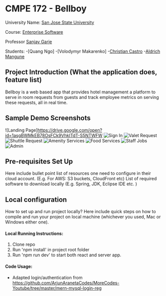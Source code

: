 # CMPE 172 - Bellboy

University Name: [San Jose State University](http://www.sjsu.edu/)

Course: [Enterprise Software](http://info.sjsu.edu/web-dbgen/catalog/courses/CMPE172.html)

Professor [Sanjay Garje](https://www.linkedin.com/in/sanjaygarje/)

Students:
-[Quang Ngo]
-[Volodymyr Makarenko]
-[Christian Castro](https://www.linkedin.com/in/ccastro3/)
-[Aldrich Mangune](https://www.linkedin.com/in/aldrich-mangune/)

## Project Introduction (What the application does, feature list)
Bellboy is a web based app that provides hotel management a platform to serve in room requests from guests and track employee metrics on serving these requests, all in real time.

## Sample Demo Screenshots
![Landing Page]https://drive.google.com/open?id=1asgBWMkEB78OsFCk9VhkITdT-S5NTWFW
![Sign In](https://drive.google.com/open?id=1xbH9WGlyV6pHYlbpXrV9dr95Pce-T4JA)
![Valet Request](https://drive.google.com/open?id=1u98Gj4JiBDc2rISuPEbgGE1nyikdQljO)
![Shuttle Request](https://drive.google.com/open?id=1cOrtpRGIufkFZma7WBrNJhlxv0IWuPZf)
![Amenity Services](https://drive.google.com/open?id=13Vnv6Mxb4zGssVIuU4TZaemEwKc9_3R2)
![Food Services](https://drive.google.com/open?id=1sOpuXFTCfOpdNfm4jDb7Lyg_10QVhpHp)
![Staff Jobs](https://drive.google.com/open?id=1x79kRAnulUNLrfxuQvQ7gylcdvPWIYZ5)
![Admin](https://drive.google.com/open?id=1rh9TWUUfc5o6us-Fji2nGeN4k1BM-Tn2)


## Pre-requisites Set Up
Here include bullet point list of resources one need to configure in their cloud account. (E.g. For AWS: S3 buckets, CloudFront etc)
List of required software to download locally (E.g. Spring, JDK, Eclipse IDE etc. )

## Local configuration
How to set up and run project locally?
Here include quick steps on how to compile and run your project on local machine (whichever you used, Mac or Windows either one).

#### Local Running Instructions:
1. Clone repo
2. Run 'npm install' in project root folder
3. Run 'npm run dev' to start both react and server app.

#### Code Usage:
- Adapted login/authentication from https://github.com/ArjunAranetaCodes/MoreCodes-Youtube/tree/master/mern-mysql-login-reg
